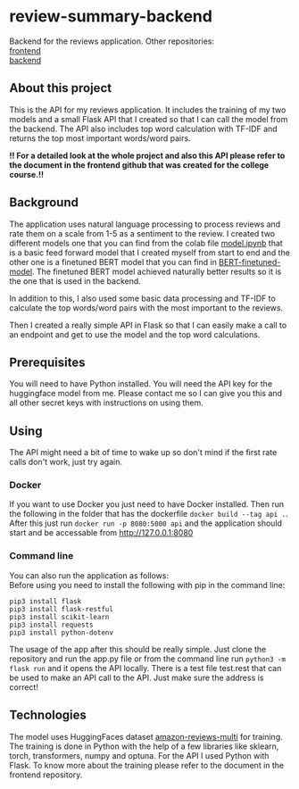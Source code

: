 # review-summary-backend

Backend for the reviews application. Other repositories:
<br />
[frontend](https://github.com/Iispar/reviews-frontend)
<br />
[backend](https://github.com/Iispar/reviews-backend)

## About this project

This is the API for my reviews application. It includes the training of my two models and a small Flask API that I created so that I can call the model from the backend. The API also includes top word calculation with TF-IDF and returns the top most important words/word pairs.

**!! For a detailed look at the whole project and also this API please refer to the document in the frontend github that was created for the college course.!!**

## Background

The application uses natural language processing to process reviews and rate them on a scale from 1-5 as a sentiment to the review. I created two different models one that you can find from the colab file [model.ipynb](https://github.com/Iispar/review-summary-API/blob/main/model.ipynb) that is a basic feed forward model that I created myself from start to end and the other one is a finetuned BERT model that you can find in [BERT-finetuned-model](https://github.com/Iispar/review-summary-API/blob/main/BERT-finetuned-model.ipynb). The finetuned BERT model achieved naturally better results so it is the one that is used in the backend.

In addition to this, I also used some basic data processing and TF-IDF to calculate the top words/word pairs with the most important to the reviews. 

Then I created a really simple API in Flask so that I can easily make a call to an endpoint and get to use the model and the top word calculations.

## Prerequisites 

You will need to have Python installed. You will need the API key for the huggingface model from me. Please contact me so I can give you this and all other secret keys with instructions on using them.

## Using

The API might need a bit of time to wake up so don't mind if the first rate calls don't work, just try again.

### Docker
If you want to use Docker you just need to have Docker installed. Then run the following in the folder that has the
dockerfile  ```docker build --tag api .```. After this just run ```docker run -p 8080:5000 api``` and the application
should start and be accessable from http://127.0.0.1:8080

### Command line

You can also run the application as follows: <br />
Before using you need to install the following with pip in the command line:
```
pip3 install flask
pip3 install flask-restful
pip3 install scikit-learn
pip3 install requests
pip3 install python-dotenv
```
The usage of the app after this should be really simple. Just clone the repository and run the app.py file or from the command line run ```python3 -m flask run``` and it opens the API locally. There is a test file test.rest that can be used to make an API call to the API. Just make sure the address is correct!

## Technologies

The model uses HuggingFaces dataset [amazon-reviews-multi](https://huggingface.co/datasets/amazon_reviews_multi/viewer/en/train) for training. The training is done in Python with the help of a few libraries like sklearn, torch, transformers, numpy and optuna. For the API I used Python with Flask. To know more about the training please refer to the document in the frontend repository.

